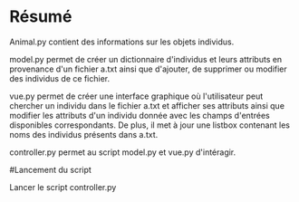 # Résumé
Animal.py contient des informations sur les objets individus. 

model.py permet de créer un dictionnaire d'individus et leurs attributs en provenance d'un fichier a.txt ainsi que d'ajouter, de supprimer ou modifier des individus de ce fichier. 

vue.py permet de créer une interface graphique où l'utilisateur peut chercher un individu dans le fichier a.txt et afficher ses attributs ainsi que modifier les attributs d'un individu donnée avec les champs d'entrées disponibles correspondants.
De plus, il met à jour une listbox contenant les noms des individus présents dans a.txt. 

controller.py permet au script model.py et vue.py d'intéragir.


#Lancement du script 

Lancer le script controller.py

